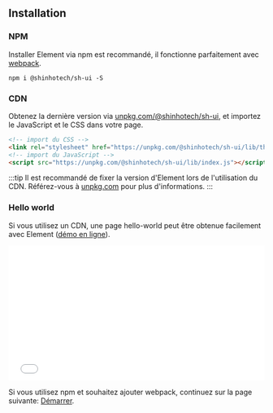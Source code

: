 ## Installation

### NPM

Installer Element via npm est recommandé, il fonctionne parfaitement avec [webpack](https://webpack.js.org/).

```shell
npm i @shinhotech/sh-ui -S
```

### CDN

Obtenez la dernière version via [unpkg.com/@shinhotech/sh-ui](https://unpkg.com/@shinhotech/sh-ui/), et importez le JavaScript et le CSS dans votre page.

```html
<!-- import du CSS -->
<link rel="stylesheet" href="https://unpkg.com/@shinhotech/sh-ui/lib/theme-chalk/index.css">
<!-- import du JavaScript -->
<script src="https://unpkg.com/@shinhotech/sh-ui/lib/index.js"></script>
```

:::tip
Il est recommandé de fixer la version d'Element lors de l'utilisation du CDN. Référez-vous à  [unpkg.com](https://unpkg.com) pour plus d'informations.
:::

### Hello world

Si vous utilisez un CDN, une page hello-world peut être obtenue facilement avec Element ([démo en ligne](https://codepen.io/ziyoung/pen/rRKYpd)).

<iframe height="265" style="width: 100%;" scrolling="no" title="Element demo" src="//codepen.io/ziyoung/embed/rRKYpd/?height=265&theme-id=light&default-tab=html" frameborder="no" allowtransparency="true" allowfullscreen="true">
  See the Pen <a href='https://codepen.io/ziyoung/pen/rRKYpd/'>Element demo</a> by hetech
  (<a href='https://codepen.io/ziyoung'>@ziyoung</a>) on <a href='https://codepen.io'>CodePen</a>.
</iframe>

Si vous utilisez npm et souhaitez ajouter webpack, continuez sur la page suivante: [Démarrer](/#/fr-FR/component/quickstart).
